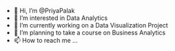 - 👋 Hi, I’m @PriyaPalak
- 👀 I’m interested in Data Analytics 
- 🌱 I’m currently working on a Data Visualization Project 
- 💞️ I’m planning to take a course on Business Analytics 
- 📫 How to reach me ...

<!---
PriyaPalak/PriyaPalak is a ✨ special ✨ repository because its `README.md` (this file) appears on your GitHub profile.
You can click the Preview link to take a look at your changes.
--->
